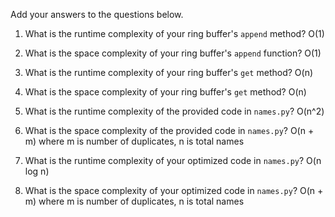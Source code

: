Add your answers to the questions below.

1. What is the runtime complexity of your ring buffer's `append` method? O(1)

2. What is the space complexity of your ring buffer's `append` function? O(1)

3. What is the runtime complexity of your ring buffer's `get` method? O(n)

4. What is the space complexity of your ring buffer's `get` method? O(n)


5. What is the runtime complexity of the provided code in `names.py`? O(n^2)

6. What is the space complexity of the provided code in `names.py`? O(n + m) where m is number of duplicates, n is total names

7. What is the runtime complexity of your optimized code in `names.py`? O(n log n)

8. What is the space complexity of your optimized code in `names.py`? O(n + m) where m is number of duplicates, n is total names
